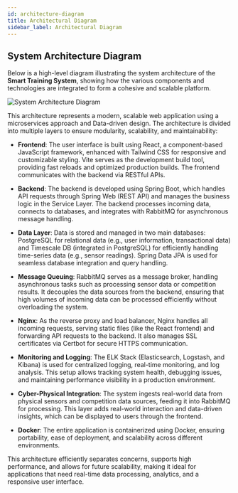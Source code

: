 ```yaml
---
id: architecture-diagram
title: Architectural Diagram
sidebar_label: Architectural Diagram
---
```


## System Architecture Diagram

Below is a high-level diagram illustrating the system architecture of the **Smart Training System**, showing how the various components and technologies are integrated to form a cohesive and scalable platform.

![System Architecture Diagram](/img/architecture.0.1.0.svg)

This architecture represents a modern, scalable web application using a microservices approach and Data-driven design. The architecture is divided into multiple layers to ensure modularity, scalability, and maintainability: 

 - **Frontend**: The user interface is built using React, a component-based JavaScript framework, enhanced with Tailwind CSS for responsive and customizable styling. Vite serves as the development build tool, providing fast reloads and optimized production builds. The frontend communicates with the backend via RESTful APIs. 

 - **Backend**: The backend is developed using Spring Boot, which handles API requests through Spring Web (REST API) and manages the business logic in the Service Layer. The backend processes incoming data, connects to databases, and integrates with RabbitMQ for asynchronous message handling. 

 - **Data Layer**: Data is stored and managed in two main databases: PostgreSQL for relational data (e.g., user information, transactional data) and Timescale DB (integrated in PostgreSQL) for efficiently handling time-series data (e.g., sensor readings). Spring Data JPA is used for seamless database integration and query handling. 

 - **Message Queuing**: RabbitMQ serves as a message broker, handling asynchronous tasks such as processing sensor data or competition results. It decouples the data sources from the backend, ensuring that high volumes of incoming data can be processed efficiently without overloading the system. 

 - **Nginx**: As the reverse proxy and load balancer, Nginx handles all incoming requests, serving static files (like the React frontend) and forwarding API requests to the backend. It also manages SSL certificates via Certbot for secure HTTPS communication. 

 - **Monitoring and Logging**: The ELK Stack (Elasticsearch, Logstash, and Kibana) is used for centralized logging, real-time monitoring, and log analysis. This setup allows tracking system health, debugging issues, and maintaining performance visibility in a production environment. 

 - **Cyber-Physical Integration**: The system ingests real-world data from physical sensors and competition data sources, feeding it into RabbitMQ for processing. This layer adds real-world interaction and data-driven insights, which can be displayed to users through the frontend. 

 - **Docker**: The entire application is containerized using Docker, ensuring portability, ease of deployment, and scalability across different environments. 

This architecture efficiently separates concerns, supports high performance, and allows for future scalability, making it ideal for applications that need real-time data processing, analytics, and a responsive user interface. 
